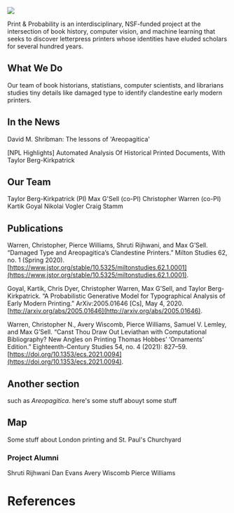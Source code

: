 <a href="https://juncture-digital.org"><img src="https://juncture-digital.org/images/ve-button.png"></a>

<param ve-config
       title="Print & Probability"
       banner="https://upload.wikimedia.org/wikipedia/commons/thumb/8/81/AtelierTypographie-AVonWerdt.jpg/1280px-AtelierTypographie-AVonWerdt.jpg"
       layout="vertical">

<!-- banner="https://hrc.contentdm.oclc.org/digital/iiif/p15878coll17/10666/185,160,1048,454/full/0/default.jpg"
              layout="vertical"> -->

<!-- Entities discussed throughout the essay are typically defined before the essay text and
     are thus available in all text.  Entity identifiers (QIDs) can be found in either
     Wikipedia or Wikidata (https://www.wikidata.org)> -->
<param ve-entity eid="Q642635"> <!-- Areopagitica -->
<param ve-entity eid="Q72759598"> <!-- David Shribman -->
<param ve-entity eid="Q64026160"> <!-- St. Paul's Churchyard -->
<param ve-entity eid="Q36600"> <!-- The Hague -->

Print & Probability
is an interdisciplinary, NSF-funded project at the intersection of book history, computer vision, and machine learning that seeks to discover letterpress printers whose identities have eluded scholars for several hundred years.

## What We Do

Our team of book historians, statistians, computer scientists, and librarians studies tiny details like <span data-mouseover-image-zoomto="313,1566,142,115">damaged type</span> to identify clandestine early modern printers.
<param ve-image
       label="Areopagitica"
       description="1644 pamphlet by John Milton"
       license="public domain"
       url="https://hrc.contentdm.oclc.org/digital/iiif/p15878coll17/10666/full/full/0/default.jpg">

## In the News

David M. Shribman: The lessons of 'Areopagitica'
<param ve-iframe src="https://www.post-gazette.com/opinion/david-shribman/2019/11/24/Carnegie-Mellon-University-John-Milton-Areopagitica-document-analysis-Christopher-Warren/stories/201911240029">


[NPL Highlights] Automated Analysis Of Historical Printed Documents, With Taylor Berg-Kirkpatrick
<param ve-iframe src="https://w.soundcloud.com/player/?url=https%3A//api.soundcloud.com/tracks/719460085&color=%23ff5500&auto_play=false&hide_related=false&show_comments=true&show_user=true&show_reposts=false&show_teaser=true&visual=true">

## Our Team

Taylor Berg-Kirkpatrick (PI)
Max G'Sell (co-PI)
Christopher Warren (co-PI)
Kartik Goyal
Nikolai Vogler
Craig Stamm





## Publications

Warren, Christopher, Pierce Williams, Shruti Rijhwani, and Max G’Sell. “Damaged Type and Areopagitica’s Clandestine Printers.” Milton Studies 62, no. 1 (Spring 2020). [https://www.jstor.org/stable/10.5325/miltonstudies.62.1.0001](https://www.jstor.org/stable/10.5325/miltonstudies.62.1.0001).
<param ve-iframe src="https://doi.org/10.1353/mlt.2020.0005">

Goyal, Kartik, Chris Dyer, Christopher Warren, Max G’Sell, and Taylor Berg-Kirkpatrick. “A Probabilistic Generative Model for Typographical Analysis of Early Modern Printing.” ArXiv:2005.01646 [Cs], May 4, 2020. [http://arxiv.org/abs/2005.01646](http://arxiv.org/abs/2005.01646).
<param ve-iframe src="https://arxiv.org/pdf/2005.01646.pdf">


Warren, Christopher N., Avery Wiscomb, Pierce Williams, Samuel V. Lemley, and Max G’Sell. “Canst Thou Draw Out Leviathan with Computational Bibliography? New Angles on Printing Thomas Hobbes’ ‘Ornaments’ Edition.” Eighteenth-Century Studies 54, no. 4 (2021): 827–59. [https://doi.org/10.1353/ecs.2021.0094](https://doi.org/10.1353/ecs.2021.0094).
<param ve-iframe src="https://doi.org/10.1353/ecs.2021.0094">







## Another section

such as _Areopagitica_.
here's some stuff abouyt some stuff

<param ve-compare curtain
       url="https://www.cmu.edu/dietrich/news/news-stories/2019/november/images/milton-mystery-figure-sketch3-2000x1000-min.jpg">
<param ve-compare curtain
url="https://hrc.contentdm.oclc.org/digital/iiif/p15878coll17/10666/185,160,1048,454/full/0/default.jpg">


<param ve-graphic
       url="https://www.cmu.edu/dietrich/news/news-stories/2019/november/images/milton-mystery-figure-sketch3-2000x1000-min.jpg">



<param ve-image
       url="https://hrc.contentdm.oclc.org/digital/iiif/p15878coll17/10666/full/full/0/default.jpg">


## Map

Some stuff about London printing and St. Paul's Churchyard
<param ve-map center="Q105038089" zoom="11" prefer-geojson>

### Project Alumni

Shruti Rijhwani
Dan Evans
Avery Wiscomb
Pierce Williams

# References

[^1]: [Wikipedia: Girl with a Pearl Earring](https://en.wikipedia.org/wiki/Girl_with_a_Pearl_Earring)

